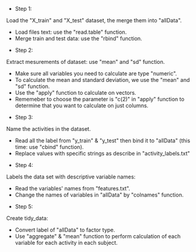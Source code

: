 - Step 1:

Load the "X_train" and "X_test" dataset, the merge them into "allData".
 + Load files text: use the "read.table" function.
 + Merge train and test data: use the "rbind" function. 
 
- Step 2:

Extract mesurements of dataset: use "mean" and "sd" function.
 + Make sure all variables you need to calculate are type "numeric".
 + To calculate the mean and standard deviation, we use the "mean"  and "sd" function.
 + Use the "apply" function to calculate on vectors.
 + Rememeber to choose the parameter is "c(2)" in "apply" function to determine that you want to calculate on just columns.
 
- Step 3:

Name the activities in the dataset.
 + Read all the label from "y_train" & "y_test" then bind it to "allData" (this time: use "cbind" function).
 + Replace values with specific strings as describe in "activity_labels.txt"

- Step 4:

Labels the data set with descriptive variable names:
 + Read the variables' names from "features.txt".
 + Change the names of variables in "allData" by "colnames" function.

- Step 5:

Create tidy_data:
 + Convert label of "allData" to factor type.
 + Use "aggregate" & "mean" function to perform calculation of each variable for each activity in each subject.
 
